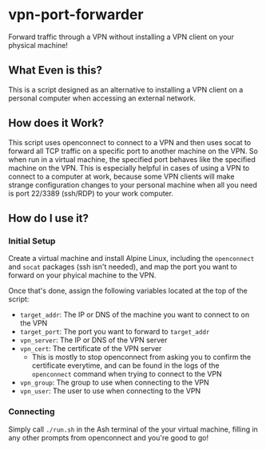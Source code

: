 # vpn-port-forwarder

Forward traffic through a VPN without installing a VPN client on your physical machine!

## What Even is this?

This is a script designed as an alternative to installing a VPN client on a personal computer when accessing an external network.

## How does it Work?

This script uses openconnect to connect to a VPN and then uses socat to forward all TCP traffic on a specific port to another machine on the VPN. So when run in a virtual machine, the specified port behaves like the specified machine on the VPN. This is especially helpful in cases of using a VPN to connect to a computer at work, because some VPN clients will make strange configuration changes to your personal machine when all you need is port 22/3389 (ssh/RDP) to your work computer.

## How do I use it?

### Initial Setup

Create a virtual machine and install Alpine Linux, including the `openconnect` and `socat` packages (ssh isn't needed), and map the port you want to forward on your phyical machine to the VPN.

Once that's done, assign the following variables located at the top of the script:

- `target_addr`: The IP or DNS of the machine you want to connect to on the VPN
- `target_port`: The port you want to forward to `target_addr`
- `vpn_server`: The IP or DNS of the VPN server
- `vpn_cert`: The certificate of the VPN server
  - This is mostly to stop openconnect from asking you to confirm the certificate everytime, and can be found in the logs of the `openconnect` command when trying to connect to the VPN
- `vpn_group`: The group to use when connecting to the VPN
- `vpn_user`: The user to use when connecting to the VPN

### Connecting

Simply call `./run.sh` in the Ash terminal of the your virtual machine, filling in any other prompts from openconnect and you're good to go!
